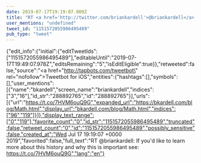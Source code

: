 ```yaml
---
date: 2019-07-17T19:19:07.000Z
title: "RT <a href='http://twitter.com/briankardell'>@briankardell</a>: If you'd like to learn more about this history and why this is important see: https://t.co/7HVM6ouQ9G″"
user_mentions: "undefined"
tweet_id: "1151572055986495489"
pub_type: "tweet"
---
```

{"edit_info":{"initial":{"editTweetIds":["1151572055986495489"],"editableUntil":"2019-07-17T19:49:07.978Z","editsRemaining":"5","isEditEligible":true}},"retweeted":false,"source":"<a href=\"http://tapbots.com/tweetbot\" rel=\"nofollow\">Tweetbot for iΟS</a>","entities":{"hashtags":[],"symbols":[],"user_mentions":[{"name":"bkardell","screen_name":"briankardell","indices":["3","16"],"id_str":"288892765","id":"288892765"}],"urls":[{"url":"https://t.co/7HVM6ouQ9G","expanded_url":"https://bkardell.com/blog/Math.html","display_url":"bkardell.com/blog/Math.html","indices":["96","119"]}]},"display_text_range":["0","119"],"favorite_count":"0","id_str":"1151572055986495489","truncated":false,"retweet_count":"0","id":"1151572055986495489","possibly_sensitive":false,"created_at":"Wed Jul 17 19:19:07 +0000 2019","favorited":false,"full_text":"RT @briankardell: If you'd like to learn more about this history and why this is important see: https://t.co/7HVM6ouQ9G","lang":"en"}
